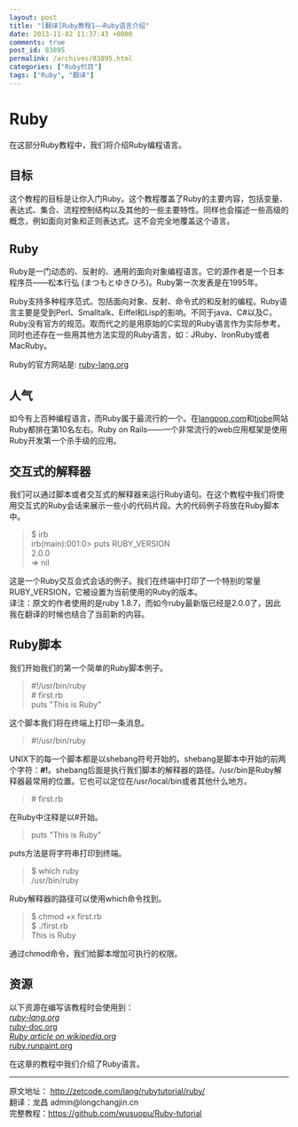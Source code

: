 ```yaml
---
layout: post
title: "[翻译]Ruby教程1——Ruby语言介绍"
date: 2013-11-02 11:37:43 +0000
comments: true
post_id: 83895
permalink: /archives/83895.html
categories: ["Ruby栏目"]
tags: ["Ruby", "翻译"]
---
```


<h1>Ruby</h1>
<p>在这部分Ruby教程中，我们将介绍Ruby编程语言。</p>
<h2>目标</h2>
<p>这个教程的目标是让你入门Ruby。这个教程覆盖了Ruby的主要内容，包括变量、表达式、集合、流程控制结构以及其他的一些主要特性。同样也会描述一些高级的概念，例如面向对象和正则表达式。这不会完全地覆盖这个语言。</p>
<h2>Ruby</h2>
<p>Ruby是一门动态的、反射的、通用的面向对象编程语言。它的源作者是一个日本程序员——松本行弘 (まつもとゆきひろ)。Ruby第一次发表是在1995年。</p>
<p>Ruby支持多种程序范式。包括面向对象、反射、命令式的和反射的编程。Ruby语言主要是受到Perl、Smalltalk、Eiffel和Lisp的影响。不同于java、C#以及C，Ruby没有官方的规范。取而代之的是用原始的C实现的Ruby语言作为实际参考。同时也还存在一些用其他方法实现的Ruby语言，如：JRuby、IronRuby或者MacRuby。</p>
<p>Ruby的官方网站是: <a href="htp://ruby-lang.org">ruby-lang.org</a></p>
<h2>人气</h2>
<p>如今有上百种编程语言，而Ruby属于最流行的一个。在<a href="http://langpop.com">langpop.com</a>和<a href="http://www.tiobe.com/index.php/content/paperinfo/tpci/index.html">tiobe</a>网站Ruby都排在第10名左右。Ruby on Rails——一个非常流行的web应用框架是使用Ruby开发第一个杀手级的应用。</p>
<h2>交互式的解释器</h2>
<p>我们可以通过脚本或者交互式的解释器来运行Ruby语句。在这个教程中我们将使用交互式的Ruby会话来展示一些小的代码片段。大的代码例子将放在Ruby脚本中。</p>
<blockquote>
<p>$ irb<br>
  irb(main):001:0&gt; puts RUBY_VERSION<br>
  2.0.0<br>
  =&gt; nil  </p>
</blockquote>
<p>这是一个Ruby交互会式会话的例子。我们在终端中打印了一个特别的常量RUBY_VERSION，它被设置为当前使用的Ruby的版本。<br>
译注：原文的作者使用的是ruby 1.8.7，而如今ruby最新版已经是2.0.0了，因此我在翻译的时候也结合了当前新的内容。</p>
<h2>Ruby脚本</h2>
<p>我们开始我们的第一个简单的Ruby脚本例子。  </p>
<blockquote>
<p>#!/usr/bin/ruby<br>
 # first.rb<br>
 puts "This is Ruby"  </p>
</blockquote>
<p>这个脚本我们将在终端上打印一条消息。</p>
<blockquote>
<p>#!/usr/bin/ruby</p>
</blockquote>
<p>UNIX下的每一个脚本都是以shebang符号开始的。shebang是脚本中开始的前两个字符：<strong>#!</strong>。shebang后面是执行我们脚本的解释器的路径。/usr/bin是Ruby解释器最常用的位置。它也可以定位在/usr/local/bin或者其他什么地方。</p>
<blockquote>
<p># first.rb  </p>
</blockquote>
<p>在Ruby中注释是以#开始。</p>
<blockquote>
<p>puts "This is Ruby" </p>
</blockquote>
<p>puts方法是将字符串打印到终端。</p>
<blockquote>
<p>$ which ruby<br>
 /usr/bin/ruby  </p>
</blockquote>
<p>Ruby解释器的路径可以使用which命令找到。</p>
<blockquote>
<p>$ chmod +x first.rb<br>
 $ ./first.rb<br>
 This is Ruby  </p>
</blockquote>
<p>通过chmod命令，我们给脚本增加可执行的权限。</p>
<h2>资源</h2>
<p>以下资源在编写该教程时会使用到：<br>
<em> <a href="http://www.ruby-lang.org/">ruby-lang.org</a><br>
</em> <a href="http://ruby-doc.org/">ruby-doc.org</a><br>
<em> <a href="http://en.wikipedia.org/wiki/Ruby_(programming_language)">Ruby article on wikipedia.org</a><br>
</em> <a href="http://ruby.runpaint.org/">ruby.runpaint.org</a></p>
<p>在这章的教程中我们介绍了Ruby语言。  </p>
<hr>
<p>原文地址： <a href="http://zetcode.com/lang/rubytutorial/ruby/">http://zetcode.com/lang/rubytutorial/ruby/</a><br>
翻译：龙昌  admin@longchangjin.cn<br>
完整教程：<a href="https://github.com/wusuopu/Ruby-tutorial">https://github.com/wusuopu/Ruby-tutorial</a>  </p>
